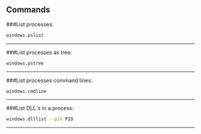 




## Commands
###List processes:
```bash
windows.pslist
```
***
###List processes as tree:
```bash
windows.pstree
```
***
###List processes command lines:
```bash
windows.cmdline
```
***
###List DLL´s in a process:
```bash
windows.dlllist --pid PID
```
***